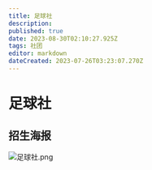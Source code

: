 ```yaml
---
title: 足球社
description: 
published: true
date: 2023-08-30T02:10:27.925Z
tags: 社团
editor: markdown
dateCreated: 2023-07-26T03:23:07.270Z
---
```


# 足球社
## 招生海报
![足球社.png](https://s1.imagehub.cc/images/2023/08/30/AI--1000x1500.png)